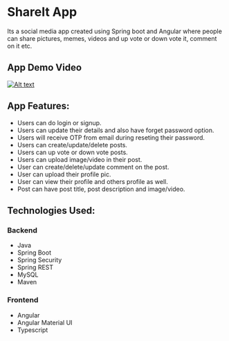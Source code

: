 # ShareIt App

Its a social media app created using Spring boot and Angular where people can share pictures, memes, videos and up vote or down vote it, comment on it etc. 

## App Demo Video

[![Alt text](https://i9.ytimg.com/vi/hHPZYqaje-M/mq2.jpg?sqp=CIjp4JoG&rs=AOn4CLDDF_8E3zDXO2VErcyhKim0XHoc8Q)](https://youtu.be/hHPZYqaje-M)

## App Features:

- Users can do login or signup.
- Users can update their details and also have forget password option.
- Users will receive OTP from email during reseting their password.
- Users can create/update/delete posts.
- Users can up vote or down vote posts.
- Users can upload image/video in their post.
- User can create/delete/update comment on the post.
- User can upload their profile pic.
- User can view their profile and others profile as well.
- Post can have post title, post description and image/video.

## Technologies Used:

### Backend

- Java
- Spring Boot
- Spring Security
- Spring REST
- MySQL
- Maven

### Frontend

- Angular
- Angular Material UI
- Typescript
